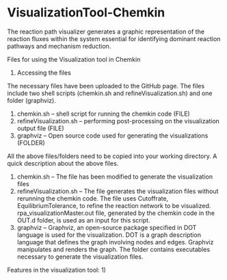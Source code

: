 # VisualizationTool-Chemkin
The reaction path visualizer generates a graphic representation of the reaction fluxes within the system essential for identifying dominant reaction pathways and mechanism reduction.

Files for using the Visualization tool in Chemkin

1.	Accessing the files

The necessary files have been uploaded to the GitHub page. The files include two shell scripts (chemkin.sh and refineVisualization.sh) and one folder (graphviz).
1)	chemkin.sh – shell script for running the chemkin code (FILE)
2)	refineVisualization.sh – performing post-processing on the visualization output file (FILE)
3)	graphviz – Open source code used for generating the visualizations (FOLDER)

All the above files/folders need to be copied into your working directory.
A quick description about the above files. 
1)	chemkin.sh – The file has been modified to generate the visualization files
2)	refineVisualization.sh – The file generates the visualization files without rerunning the chemkin code. The file uses Cutoffrate, EquilibriumTolerance, to refine the reaction network to be visualized. rpa_visualizationMaster.out file, generated by the chemkin code in the OUT.d folder, is used as an input for this script.
3)	graphviz – Graphviz, an open-source package specified in DOT language is used for the visualization. DOT is a graph description language that defines the graph involving nodes and edges. Graphviz manipulates and renders the graph. The folder contains executables necessary to generate the visualization files.

Features in the visualization tool:
1) 
